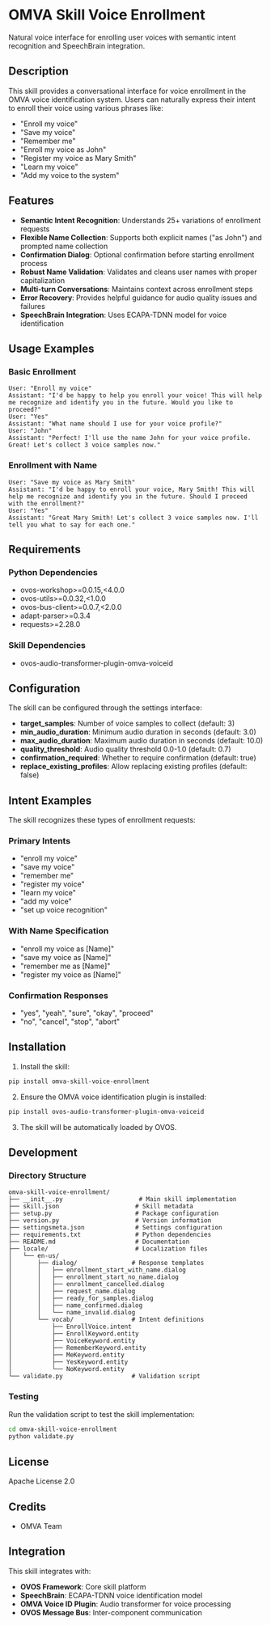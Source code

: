 # OMVA Skill Voice Enrollment

Natural voice interface for enrolling user voices with semantic intent recognition and SpeechBrain integration.

## Description

This skill provides a conversational interface for voice enrollment in the OMVA voice identification system. Users can naturally express their intent to enroll their voice using various phrases like:

- "Enroll my voice"
- "Save my voice"  
- "Remember me"
- "Enroll my voice as John"
- "Register my voice as Mary Smith"
- "Learn my voice"
- "Add my voice to the system"

## Features

- **Semantic Intent Recognition**: Understands 25+ variations of enrollment requests
- **Flexible Name Collection**: Supports both explicit names ("as John") and prompted name collection
- **Confirmation Dialog**: Optional confirmation before starting enrollment process
- **Robust Name Validation**: Validates and cleans user names with proper capitalization
- **Multi-turn Conversations**: Maintains context across enrollment steps
- **Error Recovery**: Provides helpful guidance for audio quality issues and failures
- **SpeechBrain Integration**: Uses ECAPA-TDNN model for voice identification

## Usage Examples

### Basic Enrollment
```
User: "Enroll my voice"
Assistant: "I'd be happy to help you enroll your voice! This will help me recognize and identify you in the future. Would you like to proceed?"
User: "Yes"
Assistant: "What name should I use for your voice profile?"
User: "John"
Assistant: "Perfect! I'll use the name John for your voice profile. Great! Let's collect 3 voice samples now."
```

### Enrollment with Name
```
User: "Save my voice as Mary Smith"
Assistant: "I'd be happy to enroll your voice, Mary Smith! This will help me recognize and identify you in the future. Should I proceed with the enrollment?"
User: "Yes" 
Assistant: "Great Mary Smith! Let's collect 3 voice samples now. I'll tell you what to say for each one."
```

## Requirements

### Python Dependencies
- ovos-workshop>=0.0.15,<4.0.0
- ovos-utils>=0.0.32,<1.0.0
- ovos-bus-client>=0.0.7,<2.0.0
- adapt-parser>=0.3.4
- requests>=2.28.0

### Skill Dependencies
- ovos-audio-transformer-plugin-omva-voiceid

## Configuration

The skill can be configured through the settings interface:

- **target_samples**: Number of voice samples to collect (default: 3)
- **min_audio_duration**: Minimum audio duration in seconds (default: 3.0)
- **max_audio_duration**: Maximum audio duration in seconds (default: 10.0)
- **quality_threshold**: Audio quality threshold 0.0-1.0 (default: 0.7)
- **confirmation_required**: Whether to require confirmation (default: true)
- **replace_existing_profiles**: Allow replacing existing profiles (default: false)

## Intent Examples

The skill recognizes these types of enrollment requests:

### Primary Intents
- "enroll my voice"
- "save my voice"
- "remember me" 
- "register my voice"
- "learn my voice"
- "add my voice"
- "set up voice recognition"

### With Name Specification
- "enroll my voice as [Name]"
- "save my voice as [Name]"
- "remember me as [Name]"
- "register my voice as [Name]"

### Confirmation Responses
- "yes", "yeah", "sure", "okay", "proceed"
- "no", "cancel", "stop", "abort"

## Installation

1. Install the skill:
```bash
pip install omva-skill-voice-enrollment
```

2. Ensure the OMVA voice identification plugin is installed:
```bash
pip install ovos-audio-transformer-plugin-omva-voiceid
```

3. The skill will be automatically loaded by OVOS.

## Development

### Directory Structure
```
omva-skill-voice-enrollment/
├── __init__.py                     # Main skill implementation
├── skill.json                     # Skill metadata  
├── setup.py                       # Package configuration
├── version.py                     # Version information
├── settingsmeta.json              # Settings configuration
├── requirements.txt               # Python dependencies
├── README.md                      # Documentation
├── locale/                        # Localization files
│   └── en-us/
│       ├── dialog/               # Response templates
│       │   ├── enrollment_start_with_name.dialog
│       │   ├── enrollment_start_no_name.dialog
│       │   ├── enrollment_cancelled.dialog
│       │   ├── request_name.dialog
│       │   ├── ready_for_samples.dialog
│       │   ├── name_confirmed.dialog
│       │   └── name_invalid.dialog
│       └── vocab/                # Intent definitions
│           ├── EnrollVoice.intent
│           ├── EnrollKeyword.entity
│           ├── VoiceKeyword.entity
│           ├── RememberKeyword.entity
│           ├── MeKeyword.entity
│           ├── YesKeyword.entity
│           └── NoKeyword.entity
└── validate.py                   # Validation script
```

### Testing

Run the validation script to test the skill implementation:

```bash
cd omva-skill-voice-enrollment
python validate.py
```

## License

Apache License 2.0

## Credits

- OMVA Team

## Integration

This skill integrates with:
- **OVOS Framework**: Core skill platform
- **SpeechBrain**: ECAPA-TDNN voice identification model  
- **OMVA Voice ID Plugin**: Audio transformer for voice processing
- **OVOS Message Bus**: Inter-component communication